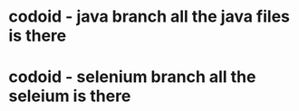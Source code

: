 # codoid - java branch all the java files is there 
# codoid - selenium branch all the seleium is there 
